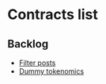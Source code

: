 # Contracts list

## Backlog
* [Filter posts](https://github.com/desmos-labs/desmos-contracts/blob/backlog/contracts/filter-posts/README.md)
* [Dummy tokenomics](https://github.com/desmos-labs/desmos-contracts/blob/backlog/contracts/dummy-tokenomics/README.md)
